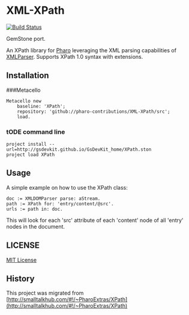 # XML-XPath

[![Build Status](https://travis-ci.org/GsDevKit/XML-XPath.svg?branch=master)](https://travis-ci.org/GsDevKit/XML-XPath)

GemStone port.

An XPath library for [Pharo](http://www.pharo.org) leveraging the XML parsing capabilities of [XMLParser](https://github.com/pharo-contributions/XML-XParser). Supports XPath 1.0 syntax with extensions.

## Installation

###Metacello
```Smalltalk
Metacello new
	baseline: 'XPath';
	repository: 'github://pharo-contributions/XML-XPath/src';
	load.
```
### tODE command line
```
project install --url=http://gsdevkit.github.io/GsDevKit_home/XPath.ston
project load XPath
```

## Usage

A simple example on how to use the XPath class:

```
doc := XMLDOMParser parse: aStream.
path := XPath for: 'entry/content/@src'.
urls := path in: doc.
```

This will look for each 'src' attribute of each 'content' node of all 'entry' nodes in the document.

## LICENSE
[MIT License](LICENSE)

## History
This project was migrated from [http://smalltalkhub.com/#!/~PharoExtras/XPath](http://smalltalkhub.com/#!/~PharoExtras/XPath)
